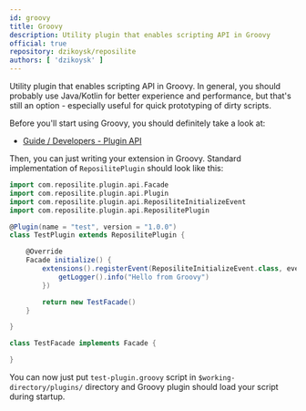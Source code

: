 ```yaml
---
id: groovy
title: Groovy
description: Utility plugin that enables scripting API in Groovy
official: true
repository: dzikoysk/reposilite
authors: [ 'dzikoysk' ]
---
```


Utility plugin that enables scripting API in Groovy. In general, you should probably use Java/Kotlin for better experience and performance, but that's still an option - especially useful for quick prototyping of dirty scripts.

Before you'll start using Groovy, you should definitely take a look at:
* [Guide / Developers - Plugin API](/guide/plugin-api)

Then, you can just writing your extension in Groovy. 
Standard implementation of `ReposilitePlugin` should look like this:

```groovy
import com.reposilite.plugin.api.Facade
import com.reposilite.plugin.api.Plugin
import com.reposilite.plugin.api.ReposiliteInitializeEvent
import com.reposilite.plugin.api.ReposilitePlugin

@Plugin(name = "test", version = "1.0.0")
class TestPlugin extends ReposilitePlugin {

    @Override
    Facade initialize() {
        extensions().registerEvent(ReposiliteInitializeEvent.class, event -> {
            getLogger().info("Hello from Groovy")
        })

        return new TestFacade()
    }

}

class TestFacade implements Facade {

}
```

You can now just put `test-plugin.groovy` script in `$working-directory/plugins/` directory
and Groovy plugin should load your script during startup.